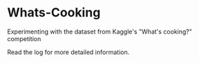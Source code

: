 # Whats-Cooking
Experimenting with the dataset from Kaggle's "What's cooking?" competition

Read the log for more detailed information.
